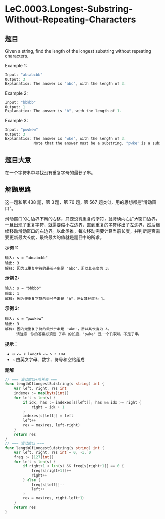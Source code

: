 # LeC.0003.Longest-Substring-Without-Repeating-Characters

## 题目

Given a string, find the length of the longest substring without repeating characters.

Example 1:

```c
Input: "abcabcbb"
Output: 3 
Explanation: The answer is "abc", with the length of 3. 
```

Example 2:

```c
Input: "bbbbb"
Output: 1
Explanation: The answer is "b", with the length of 1.
```

Example 3:

```c
Input: "pwwkew"
Output: 3
Explanation: The answer is "wke", with the length of 3. 
             Note that the answer must be a substring, "pwke" is a subsequence and not a substring.
```

## 题目大意

在一个字符串中寻找没有重复字母的最长子串。

## 解题思路

这一题和第 438 题，第 3 题，第 76 题，第 567 题类似，用的思想都是"滑动窗口"。

滑动窗口的右边界不断的右移，只要没有重复的字符，就持续向右扩大窗口边界。一旦出现了重复字符，就需要缩小左边界，直到重复的字符移出了左边界，然后继续移动滑动窗口的右边界。以此类推，每次移动需要计算当前长度，并判断是否需要更新最大长度，最终最大的值就是题目中的所求。

**示例 1:**

```
输入: s = "abcabcbb"
输出: 3 
解释: 因为无重复字符的最长子串是 "abc"，所以其长度为 3。
```

**示例 2:**

```
输入: s = "bbbbb"
输出: 1
解释: 因为无重复字符的最长子串是 "b"，所以其长度为 1。
```

**示例 3:**

```
输入: s = "pwwkew"
输出: 3
解释: 因为无重复字符的最长子串是 "wke"，所以其长度为 3。
     请注意，你的答案必须是 子串 的长度，"pwke" 是一个子序列，不是子串。
```

**提示：**

- `0 <= s.length <= 5 * 104`
- `s` 由英文字母、数字、符号和空格组成

**题解**

```go
// === 滑动窗口+哈希表 ===
func lengthOfLongestSubstring(s string) int {
    var left, right, res int
    indexes := map[byte]int{}
    for left < len(s) {
        if idx, has := indexes[s[left]]; has && idx >= right {
            right = idx + 1
        }
        indexes[s[left]] = left
        left++
        res = max(res, left-right)
    }
    return res
}
// === 滑动窗口 ===
func lengthOfLongestSubstring(s string) int {
    var left, right, res int = 0, -1, 0
    freq := [127]int{}
    for left < len(s) {
        if right+1 < len(s) && freq[s[right+1]] == 0 {
            freq[s[right+1]]++
            right++
        } else {
            freq[s[left]]--
            left++
        }
        res = max(res, right-left+1)
    }
    return res
}
```
